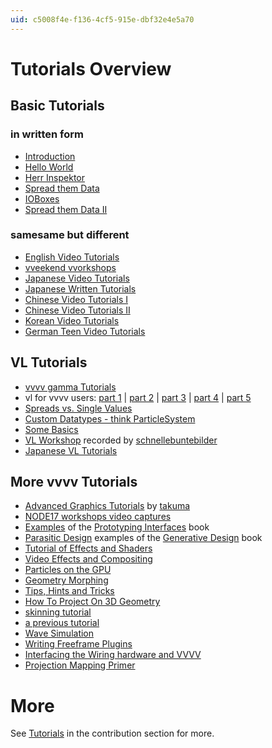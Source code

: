 ```yaml
---
uid: c5008f4e-f136-4cf5-915e-dbf32e4e5a70
---
```


# Tutorials Overview

## Basic Tutorials
### in written form
* [Introduction](xref:e87fb3bc-1512-456a-9529-8b901f459dc6)  
* [Hello World](xref:eb717348-39dc-4687-a8d4-44db6c491c76)  
* [Herr Inspektor](xref:61440fc4-4815-406c-b97a-c0abfd97cd6f)  
* [Spread them Data](xref:e9d19f29-9c2b-4afb-9386-f98318d4bfba)  
* [IOBoxes](xref:2466c693-f778-4df7-91b7-1f49a913dcf3)  
* [Spread them Data II](xref:5521e091-b068-4170-a28e-ea928208edb9)  

### samesame but different
* [English Video Tutorials](xref:09f00508-01d4-4eac-b6d3-4dace5b00d99)  
* <a href="https://www.youtube.com/channel/UCa8Vqigdbq5Gam_6dcGdNBw" class="extURL" target="_blank">vveekend vvorkshops</a>  
* <a href="http://www.youtube.com/playlist?list=PLqjkdWFcBMk8gVdbGuSqwi4q1ihr7LcaW" class="extURL" target="_blank">Japanese Video Tutorials</a>  
* <a href="http://vvvv-jp.tumblr.com/tutorial" class="extURL" target="_blank">Japanese Written Tutorials</a>  
* <a href="https://www.manamana.net/peopleCenter/138/video#!zh" class="extURL" target="_blank">Chinese Video Tutorials I</a>  
* <a href="https://www.youtube.com/playlist?list=PLlC309TWKG850GrgeuB5YHe5AqTZ_L8NY" class="extURL" target="_blank">Chinese Video Tutorials II</a>  
* <a href="http://everyware.kr/home/?cat=11" class="extURL" target="_blank">Korean Video Tutorials</a>  
* <a href="http://www.youtube.com/playlist?list=PLGIKE8Bjn-b0SPIGWO7gBnKjbB5wHJwm3" class="extURL" target="_blank">German Teen Video Tutorials</a>  

## VL Tutorials
* <a href="https://www.youtube.com/channel/UCu-xqv-TLwv6L0An7MJJA5A/playlists?view=50&sort=dd&shelf_id=4" class="extURL" target="_blank">vvvv gamma Tutorials</a>  
* vl for vvvv users: <a href="https://discourse.vvvv.org/t/vl-for-vvvv-users-key-differences-1-5/15919" class="extURL" target="_blank">part 1</a> | <a href="https://discourse.vvvv.org/t/vl-for-vvvv-users-how-to-patch-2-5/15948" class="extURL" target="_blank">part 2</a> | <a href="https://discourse.vvvv.org/t/vl-for-vvvv-users-spreads-vs-spreading-pt-1-3-5/15956" class="extURL" target="_blank">part 3</a> | <a href="https://discourse.vvvv.org/t/vl-for-vvvv-users-spreads-vs-spreading-pt-2-4-5/16027" class="extURL" target="_blank">part 4</a> | <a href="https://discourse.vvvv.org/t/vl-for-vvvv-users-spread-of-spread-5-5/16028" class="extURL" target="_blank">part 5</a>  
* <a href="https://vimeo.com/197956686" class="extURL" target="_blank">Spreads vs. Single Values</a>  
* <a href="https://vimeo.com/198615170" class="extURL" target="_blank">Custom Datatypes - think ParticleSystem</a>  
* <a href="https://vimeo.com/200604809" class="extURL" target="_blank">Some Basics</a>  
* <a href="https://www.youtube.com/playlist?list=PLG540xv6kfGFIXYVV_hmOZ4U0lGgDuA11" class="extURL" target="_blank">VL Workshop</a> recorded by [schnellebuntebilder](https://vvvv.org/businesses/schnellebuntebilder)  
* <a href="https://www.youtube.com/playlist?list=PLqjkdWFcBMk_z0kG5-D8VfPfNjjRDdWRV" class="extURL" target="_blank">Japanese VL Tutorials</a>  

## More vvvv Tutorials
* <a href="https://www.youtube.com/playlist?list=PLK3HDkvkLePS9UKCVw1o_eb09Ocws6Wcr" class="extURL" target="_blank">Advanced Graphics Tutorials</a> by <span class="user"><a href="https://vvvv.org/users/takuma" class="extURL" target="_blank">takuma</a></span>  
* <a href="https://vvvv.org/blog/node17-workshop-video-captures" class="extURL blog" target="_blank">NODE17 workshops video captures</a>  
* <a href="http://prototypinginterfaces.com/category/patches/" class="extURL" target="_blank">Examples</a> of the <a href="http://prototypinginterfaces.com/" class="extURL" target="_blank">Prototyping Interfaces</a> book  
* <a href="https://vvvv.org/contribution/parasitic-design-a-vvvv-beginners-cookbook" class="extURL contribution" target="_blank">Parasitic Design</a> examples of the <a href="http://www.generative-gestaltung.de" class="extURL" target="_blank">Generative Design</a> book   
* [Tutorial of Effects and Shaders](xref:1f40bd64-bc93-4263-98c8-50616b9f5c5c)  
* <a href="https://vvvv.org/contribution/video-effects-and-compositing-tutorials" class="extURL contribution" target="_blank">Video Effects and Compositing</a>  
* <a href="https://vvvv.org/contribution/particlesgpu-library-guide" class="extURL contribution" target="_blank">Particles on the GPU</a>  
* [Geometry Morphing](xref:3454bd11-2ab3-4aea-946f-74b715eb3b4f)  
* [Tips, Hints and Tricks](xref:0bfe3503-857a-490b-832b-1359a25dba1b)  
* [How To Project On 3D Geometry](xref:e270f10f-568b-4fc3-83ba-8315208e0e8d)  
* [skinning tutorial](xref:435355ec-58d2-4381-8e1f-a2b5821cb18e)  
* [a previous tutorial](xref:4c4a36ab-7a01-45dc-a4f9-9ed88c319918)  
* [Wave Simulation](xref:8d503cd3-0df3-4acd-b521-ac99e96f633b)  
* [Writing Freeframe Plugins](xref:ba0e897c-3be4-42c6-b340-5509519d15cf)  
* <a href="http://wiring.org.co/learning/tutorials/vvvv/" class="extURL" target="_blank">Interfacing the Wiring hardware and VVVV</a>  
* [Projection Mapping Primer](xref:d09ac451-f613-447d-afaa-5a32cdc1ce8c)  



# More
See <a href="https://vvvv.org/contributions/1355/all" class="extURL" target="_blank">Tutorials</a> in the contribution section for more.
